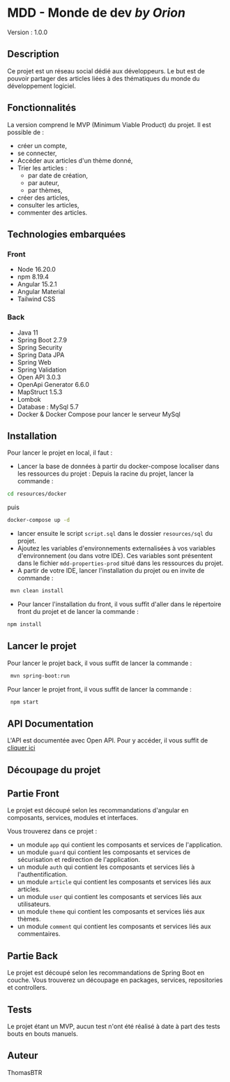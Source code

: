 # MDD - Monde de dev *by Orion*

Version : 1.0.0

## Description
Ce projet est un réseau social dédié aux développeurs. Le but est de pouvoir partager des articles liées à des thématiques
du monde du développement logiciel.


## Fonctionnalités
La version comprend le MVP (Minimum Viable Product) du projet. Il est possible de :
 - créer un compte,
 - se connecter,
 - Accéder aux articles d'un thème donné,
 - Trier les articles :
   - par date de création,
   - par auteur,
   - par thèmes,
 - créer des articles,
 - consulter les articles,
 - commenter des articles.

## Technologies embarquées

### Front
 - Node 16.20.0
 - npm 8.19.4
 - Angular 15.2.1
 - Angular Material
 - Tailwind CSS

### Back
 - Java 11
 - Spring Boot 2.7.9
 - Spring Security
 - Spring Data JPA
 - Spring Web
 - Spring Validation
 - Open API 3.0.3
 - OpenApi Generator 6.6.0
 - MapStruct 1.5.3
 - Lombok
 - Database : MySql 5.7
 - Docker & Docker Compose pour lancer le serveur MySql

## Installation

Pour lancer le projet en local, il faut :
 - Lancer la base de données à partir du docker-compose localiser dans les ressources du projet :
    Depuis la racine du projet, lancer la commande :
```bash
cd resources/docker
```
puis

```bash
docker-compose up -d
```
    
 - lancer ensuite le script `script.sql` dans le dossier `resources/sql` du projet.
 - Ajoutez les variables d'environnements externalisées à vos variables d'environnement (ou dans votre IDE).
 Ces variables sont présentent dans le fichier `mdd-properties-prod` situé dans les ressources du projet.
 - A partir de votre IDE, lancer l'installation du projet ou en invite de commande :
````bash
 mvn clean install
 ````

 - Pour lancer l'installation du front, il vous suffit d'aller dans le répertoire front du projet et de lancer la commande :
```bash
npm install
```

## Lancer le projet


Pour lancer le projet back, il vous suffit de lancer la commande :
````bash
 mvn spring-boot:run
 ````

Pour lancer le projet front, il vous suffit de lancer la commande :
````bash
 npm start
 ````

## API Documentation

L'API est documentée avec Open API. Pour y accéder, il vous suffit de [cliquer ici](https://app.swaggerhub.com/apis/THOMATITO971/mdd-application_api/1.0.0)

## Découpage du projet

## Partie Front

Le projet est découpé selon les recommandations d'angular en composants, services, modules et interfaces.

Vous trouverez dans ce projet : 
- un module `app` qui contient les composants et services de l'application.
- un module `guard` qui contient les composants et services de sécurisation et redirection de l'application.
- un module `auth` qui contient les composants et services liés à l'authentification.
- un module `article` qui contient les composants et services liés aux articles.
- un module `user` qui contient les composants et services liés aux utilisateurs.
- un module `theme` qui contient les composants et services liés aux thèmes.
- un module `comment` qui contient les composants et services liés aux commentaires.

## Partie Back

Le projet est découpé selon les recommandations de Spring Boot en couche.
Vous trouverez un découpage en packages, services, repositories et controllers.

## Tests

Le projet étant un MVP, aucun test n'ont été réalisé à date à part des tests bouts en bouts manuels.


## Auteur
ThomasBTR 